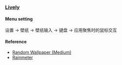 ### [Lively](https://github.com/rocksdanister/lively)

#### Menu setting

设置 → 壁纸 → 壁纸输入 → 键盘 → 应用聚焦时的鼠标交互

#### Reference

- [Random Wallpaper (Medium)](https://github.com/rocksdanister/lively/wiki/Command-Line-Controls#random-wallpaper-medium)
- [Rainmeter](https://github.com/rocksdanister/lively/wiki/Command-Line-Controls#rainmeter)